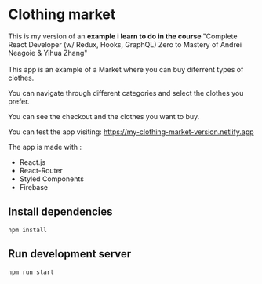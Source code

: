 # Clothing market
This is my version of an <strong> example i learn to do in the course </strong> "Complete React Developer (w/ Redux, Hooks, GraphQL) Zero to Mastery of Andrei Neagoie & Yihua Zhang" <br/>
<br/>
This app is an example of a Market where you can buy diferrent types of clothes. <br/>

You can navigate through different categories and select the clothes you prefer. </br>

You can see the checkout and the clothes you want to buy. </br>

You can test the app visiting: https://my-clothing-market-version.netlify.app

The app is made with :
<ul>
  <li>
    React.js
  </li>
  <li>
    React-Router
  </li>
  <li>
    Styled Components
  </li>
  <li>
    Firebase
  </li>
</ul>

## Install dependencies 
`npm install`
## Run development server
`npm run start`
